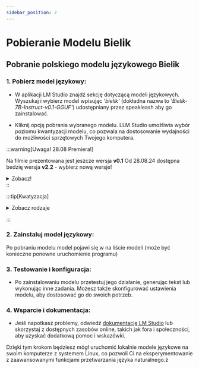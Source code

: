 ```yaml
---
sidebar_position: 2
---
```


# Pobieranie Modelu Bielik

## Pobranie polskiego modelu językowego Bielik

### 1. Pobierz model językowy:
   - W aplikacji LM Studio znajdź sekcję dotyczącą modeli językowych. Wyszukaj i wybierz model wpisując _'bielik'_ (dokładna nazwa to _'Bielik-7B-Instruct-v0.1-GGUF'_) udostępniany przez speakleash aby go zainstalować. 

   - Kliknij opcję pobrania wybranego modelu. LLM Studio umożliwia wybór poziomu kwantyzacji modelu, co pozwala na dostosowanie wydajności do możliwości sprzętowych Twojego komputera.

:::warning[Uwaga! 28.08 Premiera!]

Na filmie prezentowana jest jeszcze wersja  **v0.1** 
Od 28.08.24 dostępna bedzię wersja **v2.2** - wybierz nową wersje!
<details>

  <summary>Zobacz!</summary>
  
![](/img/instalacjamodelu.mp4)

</details>
::

:::tip[Kwatyzacja]

<details>

  <summary>Zobacz rodzaje</summary>

Im wyższa liczba kwantów tym model będzie 'działał' lepiej, ale też bardziej obciążał komputer.
![](/img/kwantyzacja.png)
Zalecamy zacząć od **Q4**. Najlepiej zaś bedzie sprawował się model **Q8**.
</details>

:::


### 2. Zainstaluj model językowy:

Po pobraniu modelu model pojawi się w na liście modeli (może być konieczne ponowne uruchomienie programu)


### 3. Testowanie i konfiguracja:
   - Po zainstalowaniu modelu przetestuj jego działanie, generując tekst lub wykonując inne zadania. Możesz także skonfigurować ustawienia modelu, aby dostosować go do swoich potrzeb. 



### 4. Wsparcie i dokumentacja:
   - Jeśli napotkasz problemy, odwiedź [dokumentację LM Studio](https://lmstudio.ai/docs/welcome) lub skorzystaj z dostępnych zasobów online, takich jak fora i społeczności, aby uzyskać dodatkową pomoc i wskazówki.

Dzięki tym krokom będziesz mógł uruchomić lokalnie modele językowe na swoim komputerze z systemem Linux, co pozwoli Ci na eksperymentowanie z zaawansowanymi funkcjami przetwarzania języka naturalnego.ż